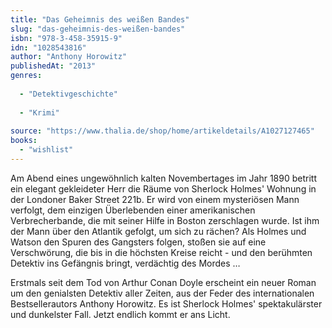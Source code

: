 ```yaml
---
title: "Das Geheimnis des weißen Bandes"
slug: "das-geheimnis-des-weißen-bandes"
isbn: "978-3-458-35915-9"
idn: "1028543816"
author: "Anthony Horowitz"
publishedAt: "2013"
genres:
  
  - "Detektivgeschichte"
    
  - "Krimi"
    
source: "https://www.thalia.de/shop/home/artikeldetails/A1027127465"
books: 
  - "wishlist"
---
```

Am Abend eines ungewöhnlich kalten Novembertages im Jahr 1890 betritt ein 
elegant gekleideter Herr die Räume von Sherlock Holmes' Wohnung in der 
Londoner Baker Street 221b. Er wird von einem mysteriösen Mann verfolgt, dem 
einzigen Überlebenden einer amerikanischen Verbrecherbande, die mit seiner 
Hilfe in Boston zerschlagen wurde. Ist ihm der Mann über den Atlantik gefolgt, 
um sich zu rächen? Als Holmes und Watson den Spuren des Gangsters folgen, 
stoßen sie auf eine Verschwörung, die bis in die höchsten Kreise reicht - und 
den berühmten Detektiv ins Gefängnis bringt, verdächtig des Mordes …

Erstmals seit dem Tod von Arthur Conan Doyle erscheint ein neuer Roman um den 
genialsten Detektiv aller Zeiten, aus der Feder des internationalen 
Bestsellerautors Anthony Horowitz. Es ist Sherlock Holmes' spektakulärster und 
dunkelster Fall. Jetzt endlich kommt er ans Licht.